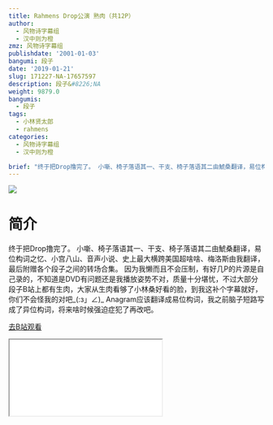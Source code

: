 ```yaml
---
title: Rahmens Drop公演 熟肉（共12P）
author:
  - 风物诗字幕组
  - 汉中则为橙
zmz: 风物诗字幕组
publishdate: '2001-01-03'
bangumi: 段子
date: '2019-01-21'
slug: 171227-NA-17657597
description: 段子&#8226;NA
weight: 9879.0
bangumis:
  - 段子
tags:
  - 小林贤太郎
  - rahmens
categories:
  - 风物诗字幕组
  - 汉中则为橙

brief: "终于把Drop撸完了。 小噺、椅子落语其一、干支、椅子落语其二由鯱桑翻译，易位构词之忆、小宫八山、音声小说、史上最大横跨美国超啥啥、梅洛斯由我翻译，最后附赠各个段子之间的转场合集。 因为我懒而且不会压制，有好几P的片源是自己录的，不知道是DVD有问题还是我播放姿势不对，质量十分堪忧，不过大部分段子B站上都有生肉，大家从生肉看够了小林桑好看的脸，到我这补个字幕就好，你们不会怪我的对吧_(:з」∠)_ Anagram应该翻译成易位构词，我之前脑子短路写成了异位构词，将来啥时候强迫症犯了再改吧。"
---
```

![](https://i.imgur.com/0z8QpwD.jpg)
# 简介  
终于把Drop撸完了。
小噺、椅子落语其一、干支、椅子落语其二由鯱桑翻译，易位构词之忆、小宫八山、音声小说、史上最大横跨美国超啥啥、梅洛斯由我翻译，最后附赠各个段子之间的转场合集。
因为我懒而且不会压制，有好几P的片源是自己录的，不知道是DVD有问题还是我播放姿势不对，质量十分堪忧，不过大部分段子B站上都有生肉，大家从生肉看够了小林桑好看的脸，到我这补个字幕就好，你们不会怪我的对吧_(:з」∠)_
Anagram应该翻译成易位构词，我之前脑子短路写成了异位构词，将来啥时候强迫症犯了再改吧。  

[去B站观看](https://www.bilibili.com/video/av17657597/)
<div class ="resp-container"><iframe class="testiframe" src="//player.bilibili.com/player.html?aid=17657597"", scrolling="no", allowfullscreen="true" > </iframe></div> 
